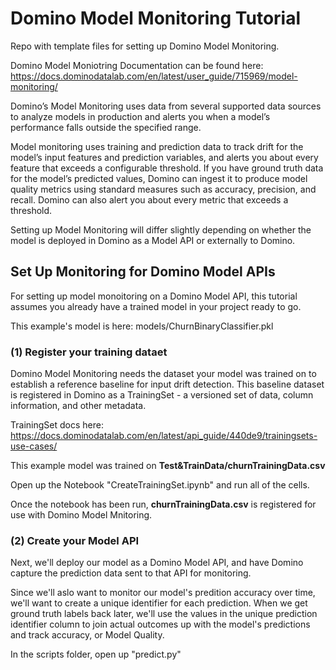 # Domino Model Monitoring Tutorial

Repo with template files for setting up Domino Model Monitoring.

Domino Model Moniotring Documentation can be found here:
https://docs.dominodatalab.com/en/latest/user_guide/715969/model-monitoring/

Domino’s Model Monitoring uses data from several supported data sources to analyze models in production and alerts you when a model’s performance falls outside the specified range.

Model monitoring uses training and prediction data to track drift for the model’s input features and prediction variables, and alerts you about every feature that exceeds a configurable threshold. If you have ground truth data for the model’s predicted values, Domino can ingest it to produce model quality metrics using standard measures such as accuracy, precision, and recall. Domino can also alert you about every metric that exceeds a threshold.

Setting up Model Monitoring will differ slightly depending on whether the model is deployed in Domino as a Model API or externally to Domino.

## Set Up Monitoring for Domino Model APIs

For setting up model monoitoring on a Domino Model API, this tutorial assumes you already have a trained model in your project ready to go.

This example's model is here: models/ChurnBinaryClassifier.pkl

### (1) Register your training dataet

Domino Model Monitoring needs the dataset your model was trained on to establish a reference baseline for input drift detection. This baseline dataset is registered in Domino as a TrainingSet - a versioned set of data, column information, and other metadata.

TrainingSet docs here:
https://docs.dominodatalab.com/en/latest/api_guide/440de9/trainingsets-use-cases/

This example model was trained on **Test&TrainData/churnTrainingData.csv**

Open up the Notebook "CreateTrainingSet.ipynb" and run all of the cells.

Once the notebook has been run, **churnTrainingData.csv** is registered for use with Domino Model Mnitoring. 


### (2) Create your Model API

Next, we'll deploy our model as a Domino Model API, and have Domino capture the prediction data sent to that API for monitoring.

Since we'll aslo want to monitor our model's predition accuracy over time, we'll want to create a unique identifier for each prediction. When we get ground truth labels back later, we'll use the values in the unique prediction identifier column to join actual outcomes up with the model's predictions and track accuracy, or Model Quality.

In the scripts folder, open up "predict.py"

